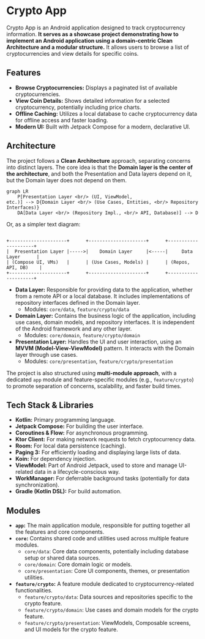 # Crypto App

Crypto App is an Android application designed to track cryptocurrency information. **It serves as a showcase project demonstrating how to implement an Android application using a domain-centric Clean Architecture and a modular structure.** It allows users to browse a list of cryptocurrencies and view details for specific coins.

## Features

*   **Browse Cryptocurrencies:** Displays a paginated list of available cryptocurrencies.
*   **View Coin Details:** Shows detailed information for a selected cryptocurrency, potentially including price charts.
*   **Offline Caching:** Utilizes a local database to cache cryptocurrency data for offline access and faster loading.
*   **Modern UI:** Built with Jetpack Compose for a modern, declarative UI.

## Architecture

The project follows a **Clean Architecture** approach, separating concerns into distinct layers. The core idea is that the **Domain layer is the center of the architecture**, and both the Presentation and Data layers depend on it, but the Domain layer does not depend on them.
```mermaid
graph LR
    P[Presentation Layer <br/> (UI, ViewModel, 
etc.)] --> D{Domain Layer <br/> (Use Cases, Entities, <br/> Repository Interfaces)}
    DA[Data Layer <br/> (Repository Impl., <br/> API, Database)] --> D

```
Or, as a simpler text diagram:
```

+---------------------+      +---------------------+      +---------------------+
|  Presentation Layer |----->|    Domain Layer     |<-----|     Data Layer      |
| (Compose UI, VMs)   |      | (Use Cases, Models) |      | (Repos, API, DB)    |
+---------------------+      +---------------------+      +---------------------+

```
*   **Data Layer:** Responsible for providing data to the application, whether from a remote API or a local database. It includes implementations of repository interfaces defined in the Domain layer.
    *   Modules: `core/data`, `feature/crypto/data`
*   **Domain Layer:** Contains the business logic of the application, including use cases, domain models, and repository interfaces. It is independent of the Android framework and any other layer.
    *   Modules: `core/domain`, `feature/crypto/domain`
*   **Presentation Layer:** Handles the UI and user interaction, using an **MVVM (Model-View-ViewModel)** pattern. It interacts with the Domain layer through use cases.
    *   Modules: `core/presentation`, `feature/crypto/presentation`

The project is also structured using **multi-module approach**, with a dedicated `app` module and feature-specific modules (e.g., `feature/crypto`) to promote separation of concerns, scalability, and faster build times.

## Tech Stack & Libraries

*   **Kotlin:** Primary programming language.
*   **Jetpack Compose:** For building the user interface.
*   **Coroutines & Flow:** For asynchronous programming.
*   **Ktor Client:** For making network requests to fetch cryptocurrency data.
*   **Room:** For local data persistence (caching).
*   **Paging 3:** For efficiently loading and displaying large lists of data.
*   **Koin:** For dependency injection.
*   **ViewModel:** Part of Android Jetpack, used to store and manage UI-related data in a lifecycle-conscious way.
*   **WorkManager:** For deferrable background tasks (potentially for data synchronization).
*   **Gradle (Kotlin DSL):** For build automation.

## Modules

*   **`app`:** The main application module, responsible for putting together all the features and core components.
*   **`core`:** Contains shared code and utilities used across multiple feature modules.
    *   `core/data`: Core data components, potentially including database setup or shared data sources.
    *   `core/domain`: Core domain logic or models.
    *   `core/presentation`: Core UI components, themes, or presentation utilities.
*   **`feature/crypto`:** A feature module dedicated to cryptocurrency-related functionalities.
    *   `feature/crypto/data`: Data sources and repositories specific to the crypto feature.
    *   `feature/crypto/domain`: Use cases and domain models for the crypto feature.
    *   `feature/crypto/presentation`: ViewModels, Composable screens, and UI models for the crypto feature.
